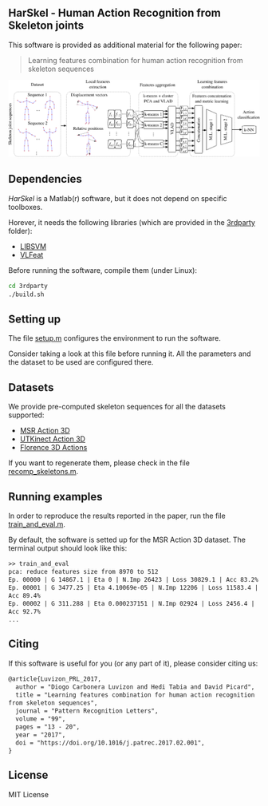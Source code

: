 ## HarSkel - Human Action Recognition from Skeleton joints

This software is provided as additional material for the following paper:
> Learning features combination for human action recognition from skeleton sequences

![Overview](images/overview.png)

## Dependencies

*HarSkel* is a Matlab(r) software, but it does not depend on specific toolboxes.

Horever, it needs the following libraries (which are provided in the [3rdparty](3rdparty) folder):
* [LIBSVM](http://www.csie.ntu.edu.tw/~cjlin/libsvm/)
* [VLFeat](http://www.vlfeat.org/)

Before running the software, compile them (under Linux):
```sh
cd 3rdparty
./build.sh
```

## Setting up

The file [setup.m](setup.m) configures the environment to run the software.

Consider taking a look at this file before running it.
All the parameters and the dataset to be used are configured there.

## Datasets

We provide pre-computed skeleton sequences for all the datasets supported:
* [MSR Action 3D](https://documents.uow.edu.au/~wanqing/MSRActionRecognitionDatasetsCodes%20-%20Zicheng.htm)
* [UTKinect Action 3D](http://cvrc.ece.utexas.edu/KinectDatasets/HOJ3D.html)
* [Florence 3D Actions](https://www.micc.unifi.it/resources/datasets/florence-3d-actions-dataset)

If you want to regenerate them, please check in the file [recomp_skeletons.m](preprocessing/recomp_skeletons.m).

## Running examples

In order to reproduce the results reported in the paper, run the file [train_and_eval.m](train_and_eval.m).

By default, the software is setted up for the MSR Action 3D dataset. The terminal output should look like this:

```
>> train_and_eval
pca: reduce features size from 8970 to 512
Ep. 00000 | G 14867.1 | Eta 0 | N.Imp 26423 | Loss 30829.1 | Acc 83.2%
Ep. 00001 | G 3477.25 | Eta 4.10069e-05 | N.Imp 12206 | Loss 11583.4 | Acc 89.4%
Ep. 00002 | G 311.288 | Eta 0.000237151 | N.Imp 02924 | Loss 2456.4 | Acc 92.7%
...
```

## Citing

If this software is useful for you (or any part of it), please consider citing us:
```
@article{Luvizon_PRL_2017,
  author = "Diogo Carbonera Luvizon and Hedi Tabia and David Picard",
  title = "Learning features combination for human action recognition from skeleton sequences",
  journal = "Pattern Recognition Letters",
  volume = "99",
  pages = "13 - 20",
  year = "2017",
  doi = "https://doi.org/10.1016/j.patrec.2017.02.001",
}
```

## License

MIT License
